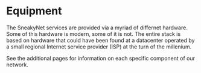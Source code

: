 # Equipment

The SneakyNet services are provided via a myriad of differnet
hardware.  Some of this hardware is modern, some of it is not.  The
entire stack is based on hardware that could have been found at a
datacenter operated by a small regional Internet service provider
(ISP) at the turn of the millenium.

See the additional pages for information on each specific component of
our network.
